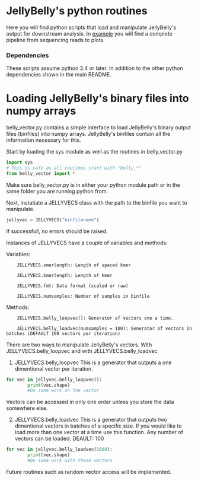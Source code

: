 # JellyBelly's python routines

Here you will find python scripts that load and manipulate JellyBelly's output for downstream analysis. In [example](https://www.example.com) you will find a complete pipeline from sequencing reads to plots.
  
### Dependencies

These scripts assume python 3.4 or later. In addition to the other python dependencies shown in the main README.

# Loading JellyBelly's binary files into numpy arrays

belly_vector.py contains a simple interface to load JellyBelly's binary output files (binfiles) into numpy arrays. JellyBelly's binfiles contain all the information necessary for this.

Start by loading the sys module as well as the routines in belly_vector.py

```python
import sys
# This is safe as all routines start with "belly_*" 
from belly_vector import *
```
Make sure belly_vector.py is in either your python module path or in the same folder you are running python from.

Next, instatiate a JELLYVECS class with the path to the binfile you want to manipulate.

```python
jellyvec = JELLYVECS("binfilename")
```

If successfull, no errors should be raised.

Instances of JELLYVECS have a couple of variables and methods: 

Variables:
        
        JELLYVECS.smerlength: Length of spaced kmer
        
        JELLYVECS.kmerlength: Length of kmer
        
        JELLYVECS.fmt: Data format (scaled or raw)
       
        JELLYVECS.numsamples: Number of samples in binfile

Methods:
        
        JELLYVECS.belly_loopvec(): Generator of vectors one a time.
        
        JELLYVECS.belly_loadvec(numsamples = 100): Generator of vectors in batches (DEFAULT 100 vectors per iteration) 

There are two ways to manipulate JellyBelly's vectors. With JELLYVECS.belly_loopvec and with JELLYVECS.belly_loadvec

1) JELLYVECS.belly_loopvec
This is a generator that outputs a one dimentional vector per iteration.

```python
for vec in jellyvec.belly_loopvec():
        print(vec.shape)
        #Do some work on the vector
```
Vectors can be accessed in only one order unless you store the data somewhere else.

2) JELLYVECS.belly_loadvec
This is a generator that outputs two dimentional vectors in batches of a specific size. If you would like to load more than one vector at a time use this function. Any number of vectors can be loaded. DEAULT: 100

```python
for vec in jellyvec.belly_loadvec(1000):
        print(vec.shape)
        #Do some work with these vectors
```


Future routines such as random vector access will be implemented. 
